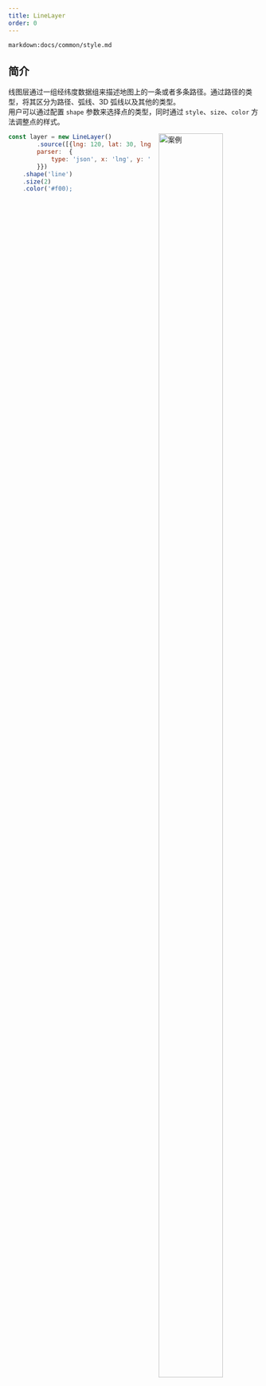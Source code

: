 ```yaml
---
title: LineLayer
order: 0
---
```


`markdown:docs/common/style.md`

## 简介

线图层通过一组经纬度数据组来描述地图上的一条或者多条路径。通过路径的类型，将其区分为路径、弧线、3D 弧线以及其他的类型。  
用户可以通过配置 `shape` 参数来选择点的类型，同时通过 `style`、`size`、`color` 方法调整点的样式。

<div>
  <div style="width:40%;float:right; margin-left: 16px;">
    <img  width="80%" alt="案例" src='https://gw.alipayobjects.com/mdn/rms_816329/afts/img/A*MxnRTrzcawcAAAAAAAAAAAAAARQnAQ'>
  </div>
</div>

```js
const layer = new LineLayer()
        .source([{lng: 120, lat: 30, lng1: 125,lat1: 30 }], {
        parser:  {
            type: 'json', x: 'lng', y: 'lat', x1: 'lng1', y1: 'lat1'
        }})
    .shape('line')
    .size(2)
    .color('#f00);

```
